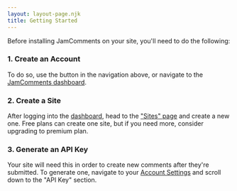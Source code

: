 ```yaml
---
layout: layout-page.njk
title: Getting Started
---
```


Before installing JamComments on your site, you'll need to do the following:

### 1. Create an Account

To do so, use the button in the navigation above, or navigate to the [JamComments dashboard](http://app.jamcomments.com/).

### 2. Create a Site

After logging into the [dashboard](https://app.jamcomments.com), head to the ["Sites" page](https://app.jamcomments.com/sites) and create a new one. Free plans can create one site, but if you need more, consider upgrading to premium plan.

### 3. Generate an API Key

Your site will need this in order to create new comments after they're submitted. To generate one, navigate to your [Account Settings](https://app.jamcomments.com/settings/account) and scroll down to the "API Key" section.
